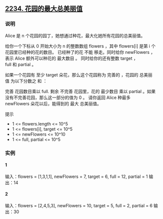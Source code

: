 ## [2234. 花园的最大总美丽值](https://leetcode-cn.com/problems/maximum-total-beauty-of-the-gardens/)

### 说明
Alice 是 n 个花园的园丁，她想通过种花，最大化她所有花园的总美丽值。

给你一个下标从 0 开始大小为 n 的整数数组 flowers ，其中 flowers[i] 是第 i 个花园里已经种的花的数目。
已经种了的花 不能 移走。同时给你 newFlowers ，表示 Alice 额外可以种花的 最大数目 。
同时给你的还有整数 target ，full 和 partial 。

如果一个花园有 至少 target 朵花，那么这个花园称为 完善的 ，花园的 总美丽值 为以下分数之 和 ：

完善 花园数目乘以 full.
剩余 不完善 花园里，花的 最少数目 乘以 partial 。如果没有不完善花园，那么这一部分的值为 0 。
请你返回 Alice 种最多 newFlowers 朵花以后，能得到的 最大 总美丽值。

提示
* 1 <= flowers.length <= 10^5
* 1 <= flowers[i], target <= 10^5
* 1 <= newFlowers <= 10^10
* 1 <= full, partial <= 10^5

### 实例
#### 1
输入：flowers = [1,3,1,1], newFlowers = 7, target = 6, full = 12, partial = 1
输出：14

#### 2
输入：flowers = [2,4,5,3], newFlowers = 10, target = 5, full = 2, partial = 6
输出：30